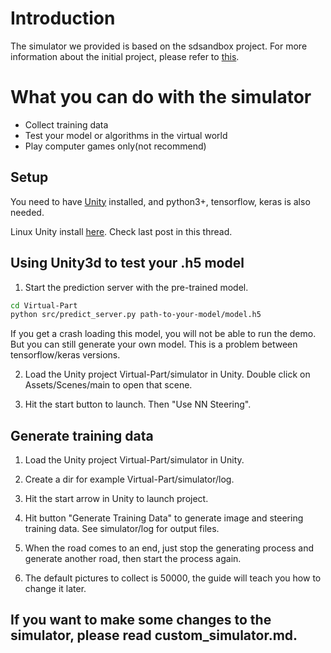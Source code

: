 <!--
 * @Author: Sauron Wu
 * @GitHub: wutianze
 * @Email: 1369130123qq@gmail.com
 * @Date: 2019-09-23 10:12:28
 * @LastEditors: Sauron Wu
 * @LastEditTime: 2019-10-16 15:17:12
 * @Description: 
 -->
# Introduction
The simulator we provided is based on the sdsandbox project. For more information about the initial project, please refer to [this](https://github.com/tawnkramer/sdsandbox). 

# What you can do with the simulator
- Collect training data
- Test your model or algorithms in the virtual world
- Play computer games only(not recommend)

## Setup

You need to have [Unity](https://unity3d.com/get-unity/download) installed, and python3+, tensorflow, keras is also needed.

Linux Unity install [here](https://forum.unity3d.com/threads/unity-on-linux-release-notes-and-known-issues.350256/). Check last post in this thread.

## Using Unity3d to test your .h5 model

1) Start the prediction server with the pre-trained model. 

```bash
cd Virtual-Part
python src/predict_server.py path-to-your-model/model.h5
```
 If you get a crash loading this model, you will not be able to run the demo. But you can still generate your own model. This is a problem between tensorflow/keras versions. 
 
2) Load the Unity project Virtual-Part/simulator in Unity. Double click on Assets/Scenes/main to open that scene.  

3) Hit the start button to launch. Then "Use NN Steering".  

## Generate training data

1) Load the Unity project Virtual-Part/simulator in Unity.  

2) Create a dir for example Virtual-Part/simulator/log.  

3) Hit the start arrow in Unity to launch project.  

4) Hit button "Generate Training Data" to generate image and steering training data. See simulator/log for output files.  

5) When the road comes to an end, just stop the generating process and generate another road, then start the process again.

6) The default pictures to collect is 50000, the guide will teach you how to change it later.

## If you want to make some changes to the simulator, please read custom_simulator.md.


